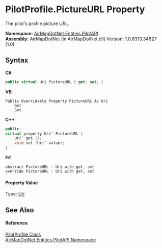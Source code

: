 # PilotProfile.PictureURL Property 
 

The pilot's profile picture URL.

**Namespace:**&nbsp;<a href="N_AirMapDotNet_Entities_PilotAPI">AirMapDotNet.Entities.PilotAPI</a><br />**Assembly:**&nbsp;AirMapDotNet (in AirMapDotNet.dll) Version: 1.0.6313.34627 (1.0)

## Syntax

**C#**<br />
``` C#
public virtual Uri PictureURL { get; set; }
```

**VB**<br />
``` VB
Public Overridable Property PictureURL As Uri
	Get
	Set
```

**C++**<br />
``` C++
public:
virtual property Uri^ PictureURL {
	Uri^ get ();
	void set (Uri^ value);
}
```

**F#**<br />
``` F#
abstract PictureURL : Uri with get, set
override PictureURL : Uri with get, set
```


#### Property Value
Type: <a href="http://msdn2.microsoft.com/en-us/library/txt7706a" target="_blank">Uri</a>

## See Also


#### Reference
<a href="T_AirMapDotNet_Entities_PilotAPI_PilotProfile">PilotProfile Class</a><br /><a href="N_AirMapDotNet_Entities_PilotAPI">AirMapDotNet.Entities.PilotAPI Namespace</a><br />